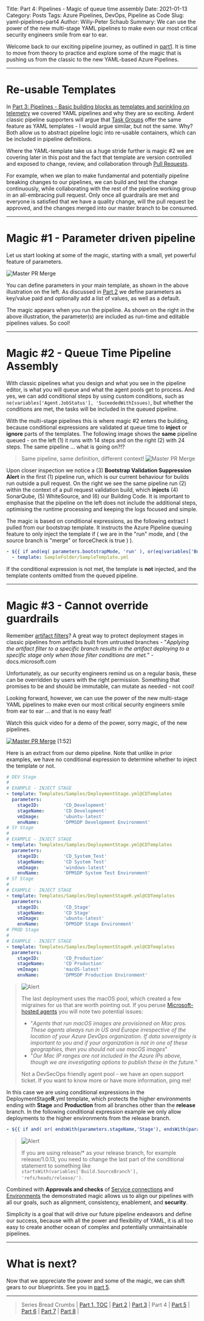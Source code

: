 Title: Part 4: Pipelines - Magic of queue time assembly
Date: 2021-01-13
Category: Posts
Tags: Azure Pipelines, DevOps, Pipeline as Code
Slug: yaml-pipelines-part4
Author: Willy-Peter Schaub
Summary: We can use the power of the new multi-stage YAML pipelines to make even our most critical security engineers smile from ear to ear.

Welcome back to our exciting pipeline journey, as outlined in [part1](/why-pipelines-part1.html). It is time to move from theory to practice and explore some of the magic that is pushing us from the classic to the new YAML-based Azure Pipelines.

---

# Re-usable Templates

In [Part 3: Pipelines - Basic building blocks as templates and sprinkling on telemetry](/yaml-pipelines-part3.html) we covered YAML pipelines and why they are so exciting. Ardent classic pipeline supporters will argue that [Task Groups](https://docs.microsoft.com/en-us/azure/devops/pipelines/library/task-groups?view=azure-devops) offer the same feature as YAML templates - I would argue similar, but not the same. Why? Both allow us to abstract pipeline logic into re-usable containers, which can be included in pipeline definitions.

Where the YAML-template take us a huge stride further is magic #2 we are covering later in this post and the fact that template are version controlled and exposed to change, review, and collaboration through [Pull Requests](https://docs.microsoft.com/en-us/azure/devops/repos/git/pull-requests?view=azure-devops).

For example, when we plan to make fundamental and potentially pipeline breaking changes to our pipelines, we can build and test the change continuously, while collaborating with the rest of the pipeline working group in an all-embracing pull request. Only once all guardrails are met and everyone is satisfied that we have a quality change, will the pull request be approved, and the changes merged into our master branch to be consumed.

---

# Magic #1 - Parameter driven pipeline

Let us start looking at some of the magic, starting with a small, yet powerful feature of parameters.

![Master PR Merge](/images/moving-hundreds-of-pipeline-snowflakes-part4-3.png)

You can define parameters in your main template, as shown in the above illustration on the left. As discussed in [Part 2](/yaml-pipelines-part2.html) we define parameters as key/value paid and optionally add a list of values, as well as a default.

The magic appears when you run the pipeline. As shown on the right in the above illustration, the parameter(s) are included as run-time and editable pipelines values. So cool!

---

# Magic #2 - Queue Time Pipeline Assembly 

With classic pipelines what you design and what you see in the pipeline editor, is what you will queue and what the agent pools get to process. And yes, we can add conditional steps by using custom conditions, such as ```ne(variables['Agent.JobStatus'], 'SuceededWithIssues)```, but whether the conditions are met, the tasks will be included in the queued pipeline.

With the multi-stage pipelines this is where magic #2 enters the building, because conditional expressions are validated at queue time to **inject** or **ignore** parts of the templates. The following image shows the **same** pipeline queued - on the left (1) it runs with 14 steps and on the right (2) with 24 steps. The same pipeline ... what is going on?!?

> Same pipeline, same definition, different context!
> ![Master PR Merge](/images/moving-hundreds-of-pipeline-snowflakes-part4-1.png)

Upon closer inspection we notice a (3) **Bootstrap Validation Suppression Alert** in the first (1) pipeline run, which is our current behaviour for builds run outside a pull request. On the right we see the same pipeline run (2) within the context of a pull request validation build, which **injects** (4) SonarQube, (5) WhiteSource, and (6) our Building Code. It is important to emphasise that the pipeline on the left does not include the additional steps, optimising the runtime processing and keeping the logs focused and simple.

The magic is based on conditional expressions, as the following extract I pulled from our bootstrap template. It instructs the Azure Pipeline queuing feature to only inject the template if ( we are in the "run" mode, and ( the source branch is "merge" or forceCheck is true ) ). 

```yml
- ${{ if and(eq( parameters.bootstrapMode, 'run' ), or(eq(variables['Build.SourceBranchName'], 'merge'), eq( parameters.forceCheck, 'true'))) }}:
  - template: SampleFolder/SampleTemplate.yml
```

If the conditional expression is not met, the template is **not** injected, and the template contents omitted from the queued pipeline. 

---

# Magic #3 - Cannot override guardrails

Remember [artifact filters](https://docs.microsoft.com/en-us/azure/devops/pipelines/release/deploy-multiple-branches?view=azure-devops#:~:text=Azure%20Pipelines%20%7C%20Azure%20DevOps%20Server%202019%20Artifact,stage%20only%20when%20those%20filter%20conditions%20are%20met.)? A great way to protect deployment stages in classic pipelines from artifacts built from untrusted branches - "*Applying the artifact filter to a specific branch results in the artifact deploying to a specific stage only when those filter conditions are met.*" - docs.microsoft.com

Unfortunately, as our security engineers remind us on a regular basis, these can be overridden by users with the right permission. Something that promises to be and should be immutable, can mutate as needed - not cool!

Looking forward, however, we can use the power of the new multi-stage YAML pipelines to make even our most critical security engineers smile from ear to ear ... and that is no easy feat!

Watch this quick video for a demo of the power, sorry magic, of the new pipelines.

[![Master PR Merge](/images/moving-hundreds-of-pipeline-snowflakes-part4-2.png)](https://youtu.be/DWuDqCM1t6A) [1:52]

Here is an extract from our demo pipeline. Note that unlike in prior examples, we have no conditional expression to determine whether to inject the template or not.

```yml
# DEV Stage
#
# EXAMPLE - INJECT STAGE
- template: Templates/Samples/DeploymentStage.yml@CDTemplates
  parameters:
    stageID:         'CD_Development'
    stageName:       'CD Development'
    vmImage:         'ubuntu-latest'
    envName:         'DPMSDP Development Environment'
# SY Stage
#
# EXAMPLE - INJECT STAGE
- template: Templates/Samples/DeploymentStage.yml@CDTemplates
  parameters:
    stageID:         'CD_System_Test'
    stageName:       'CD System Test'
    vmImage:         'windows-latest'
    envName:         'DPMSDP System Test Environment'
# ST Stage
#
# EXAMPLE - INJECT STAGE
- template: Templates/Samples/DeploymentStageR.yml@CDTemplates
  parameters:
    stageID:         'CD_Stage'
    stageName:       'CD Stage'
    vmImage:         'ubuntu-latest'
    envName:         'DPMSDP Stage Environment'
# PROD Stage
#
# EXAMPLE - INJECT STAGE
- template: Templates/Samples/DeploymentStageR.yml@CDTemplates
  parameters:
    stageID:         'CD_Production'
    stageName:       'CD Production'
    vmImage:         'macOS-latest'
    envName:         'DPMSDP Production Environment'
```
> ![Alert](/images/alert-tiny.png)
>
> The last deployment uses the macOS pool, which created a few migraines for us that are worth pointing out. If you peruse [Microsoft-hosted agents](https://docs.microsoft.com/en-us/azure/devops/pipelines/agents/hosted?view=azure-devops&tabs=yaml#networking) you will note two potential issues:
>
> - "*Agents that run macOS images are provisioned on Mac pros. These agents always run in US and Europe irrespective of the location of your Azure DevOps organization. If data sovereignty is important to you and if your organization is not in one of these geographies, then you should not use macOS images*"
> - "*Our Mac IP ranges are not included in the Azure IPs above, though we are investigating options to publish these in the future.*"
>
> Not a DevSecOps friendly agent pool - we have an open support ticket. If you want to know more or have more information, ping me!

In this case we are using conditional expressions in the DeploymentStage**R**.yml template, which protects the higher environments ending with **Stage** and **Production** from all branches other than the **release** branch. In the following conditional expression example we only allow deployments to the higher environments from the release branch. 

```yml
- ${{ if and( or( endsWith(parameters.stageName,'Stage'), endsWith(parameters.stageName,'Production')), eq(variables['Build.SourceBranchName'], 'release')) }}:
```

> ![Alert](/images/alert-tiny.png)
>
> If you are using release/* as your release branch, for example release/1.0.13, you need to change the last part of the conditional statement to something like ```startsWith(variables['Build.SourceBranch'], 'refs/heads/release/')```.

Combined with **Approvals and checks** of [Service connections](https://docs.microsoft.com/en-us/azure/devops/pipelines/library/service-endpoints?view=azure-devops&tabs=yaml) and [Environments](https://docs.microsoft.com/en-us/azure/devops/pipelines/process/environments?view=azure-devops) the demonstrated magic allows us to align our pipelines with all our goals, such as alignment, consistency, enablement, and **security**. 

Simplicity is a goal that will drive our future pipeline endeavors and define our success, because with all the power and flexibility of YAML, it is all too easy to create another ocean of complex and potentially unmaintainable pipelines.

---

# What is next?

Now that we appreciate the power and some of the magic, we can shift gears to our blueprints. See you in [part 5](yaml-pipelines-part5.html).

---

> Series Bread Crumbs | [Part 1, TOC](/why-pipelines-part1.html) | [Part 2](/yaml-pipelines-part2.html) | [Part 3](/yaml-pipelines-part3.html) | Part 4 | [Part 5](/yaml-pipelines-part5.html) | [Part 6](/yaml-pipelines-part6.html) | [Part 7](/yaml-pipelines-part7.html) |  [Part 8](/yaml-pipelines-part8.html) |

